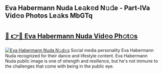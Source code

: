 ## Eva Habermann Nuda Le𝚊k𝚎d N𝚞𝚍e - Part-IVa Vid𝚎o Photos Le𝚊ks MbGTq

# <h2><a href="http://fbdkx27.evod.top/?m=Eva+Habermann+Nuda">🔗 👉🔴 Eva Habermann Nuda Vid𝚎o Ph𝚘t𝚘s</a></h2>

[![Eva Habermann Nuda N𝚞d𝚎s](https://i.imgur.com/8V9OHl7.gif)](http://fbdkx27.evod.top/?m=Eva+Habermann+Nuda)
Social media personality Eva Habermann Nuda recognized for their dance and lifestyle content. Eva Habermann Nuda public image is one of strength and resilience, but he's not immune to the challenges that come with being in the public eye. 
